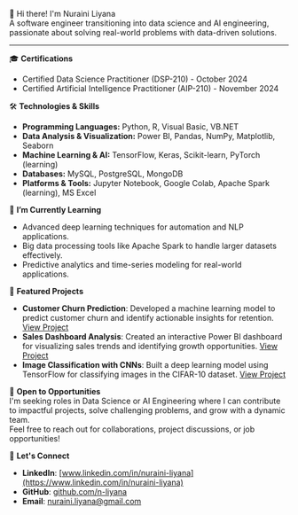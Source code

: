 👋 Hi there! I'm Nuraini Liyana  
A software engineer transitioning into data science and AI engineering, passionate about solving real-world problems with data-driven solutions.  

---

🎓 **Certifications**  
- Certified Data Science Practitioner (DSP-210) - October 2024  
- Certified Artificial Intelligence Practitioner (AIP-210) - November 2024  

🛠️ **Technologies & Skills**  
- **Programming Languages:** Python, R, Visual Basic, VB.NET  
- **Data Analysis & Visualization:** Power BI, Pandas, NumPy, Matplotlib, Seaborn  
- **Machine Learning & AI:** TensorFlow, Keras, Scikit-learn, PyTorch (learning)  
- **Databases:** MySQL, PostgreSQL, MongoDB  
- **Platforms & Tools:** Jupyter Notebook, Google Colab, Apache Spark (learning), MS Excel  

🌱 **I’m Currently Learning**  
- Advanced deep learning techniques for automation and NLP applications.  
- Big data processing tools like Apache Spark to handle larger datasets effectively.  
- Predictive analytics and time-series modeling for real-world applications.  

📂 **Featured Projects**  
- **Customer Churn Prediction**: Developed a machine learning model to predict customer churn and identify actionable insights for retention. [View Project](https://github.com/n-liyana/customer-churn-prediction)  
- **Sales Dashboard Analysis**: Created an interactive Power BI dashboard for visualizing sales trends and identifying growth opportunities. [View Project](https://github.com/n-liyana/sales-dashboard)  
- **Image Classification with CNNs**: Built a deep learning model using TensorFlow for classifying images in the CIFAR-10 dataset. [View Project](https://github.com/n-liyana/image-classification)  

🌟 **Open to Opportunities**  
I'm seeking roles in Data Science or AI Engineering where I can contribute to impactful projects, solve challenging problems, and grow with a dynamic team.  
Feel free to reach out for collaborations, project discussions, or job opportunities!  

🤝 **Let's Connect**  
- **LinkedIn**: [www.linkedin.com/in/nuraini-liyana](https://www.linkedin.com/in/nuraini-liyana)  
- **GitHub**: [github.com/n-liyana](https://github.com/n-liyana)  
- **Email**: [nuraini.liyana@gmail.com](mailto:nuraini.liyana@gmail.com)  
